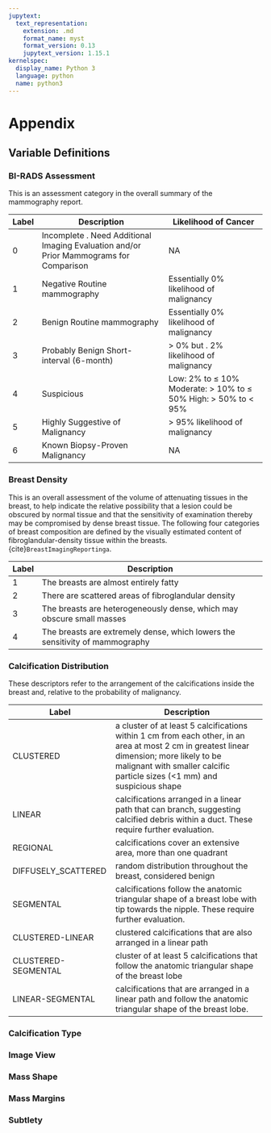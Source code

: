 ```yaml
---
jupytext:
  text_representation:
    extension: .md
    format_name: myst
    format_version: 0.13
    jupytext_version: 1.15.1
kernelspec:
  display_name: Python 3
  language: python
  name: python3
---
```

# Appendix

## Variable Definitions

### BI-RADS Assessment

This is an assessment category in the overall summary of the mammography report.


| Label | Description                                                                              | Likelihood of Cancer                                                        |
| ----- | ---------------------------------------------------------------------------------------- | --------------------------------------------------------------------------- |
| 0     | Incomplete . Need Additional   Imaging Evaluation and/or Prior Mammograms for Comparison | NA                                                                          |
| 1     | Negative Routine mammography                                                             | Essentially 0% likelihood of malignancy                                     |
| 2     | Benign Routine mammography                                                               | Essentially 0% likelihood of malignancy                                     |
| 3     | Probably Benign Short-interval   (6-month)                                               | > 0% but . 2% likelihood of malignancy                                      |
| 4     | Suspicious                                                                               | Low: 2% to ≤ 10%      Moderate: > 10% to ≤ 50%       High: > 50% to < 95% |
| 5     | Highly Suggestive of Malignancy                                                          | > 95% likelihood of malignancy                                              |
| 6     | Known Biopsy-Proven Malignancy                                                           | NA                                                                          |

### Breast Density

This is an overall assessment of the volume of attenuating tissues in the breast, to help indicate the relative possibility that a lesion could be obscured by normal tissue and that the sensitivity of examination thereby may be compromised by dense breast tissue. The following four categories of breast composition are defined by the visually estimated content of fibroglandular-density tissue within the breasts. {cite}`BreastImagingReportinga`.

| Label | Description                                                                    |
| ----- | ------------------------------------------------------------------------------ |
| 1     | The breasts are almost entirely fatty                                          |
| 2     | There are scattered areas of fibroglandular density                            |
| 3     | The breasts are heterogeneously dense, which may obscure small masses          |
| 4     | The breasts are extremely dense, which lowers the sensitivity of   mammography |

### Calcification Distribution

These descriptors refer to the arrangement of the calcifications inside the breast and, relative to the probability of malignancy.

| Label               | Description                                                                                                                                                                                                                 |
| ------------------- | --------------------------------------------------------------------------------------------------------------------------------------------------------------------------------------------------------------------------- |
| CLUSTERED           | a cluster of at least 5 calcifications within 1 cm from each other, in an   area at most 2 cm in greatest linear dimension; more likely to be malignant   with smaller calcific particle sizes (<1 mm) and suspicious shape |
| LINEAR              | calcifications arranged in a linear path that can branch, suggesting   calcified debris within a duct. These require further evaluation.                                                                                    |
| REGIONAL            | calcifications cover an extensive area, more than one quadrant                                                                                                                                                              |
| DIFFUSELY_SCATTERED | random distribution throughout the breast, considered benign                                                                                                                                                                |
| SEGMENTAL           | calcifications follow the anatomic triangular shape of a breast lobe with   tip towards the nipple. These require further evaluation.                                                                                       |
| CLUSTERED-LINEAR    | clustered calcifications that are also arranged in a linear path                                                                                                                                                            |
| CLUSTERED-SEGMENTAL | cluster of at least 5 calcifications that follow the anatomic triangular   shape of the breast lobe                                                                                                                         |
| LINEAR-SEGMENTAL    | calcifications that are arranged in a linear path and follow the anatomic   triangular shape of the breast lobe.                                                                                                            |

### Calcification Type

### Image View

### Mass Shape

### Mass Margins

### Subtlety
